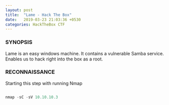 ```yaml
---
layout: post
title:  "Lame - Hack The Box"
date:   2019-03-23 21:03:36 +0530
categories: HackTheBox CTF
---
```


### SYNOPSIS 
Lame is an easy windows machine. It contains a vulnerable Samba service.
Enables us to hack right into the box as a root.

### RECONNAISSANCE
Starting this step with running Nmap

```javascript

nmap -sC -sV 10.10.10.3

```